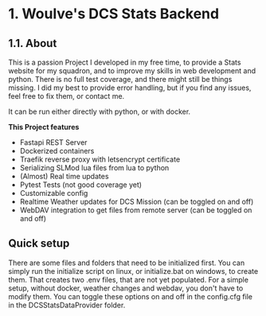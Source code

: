 # 1. Woulve's DCS Stats Backend

## 1.1. About
This is a passion Project I developed in my free time, to provide a Stats website for my squadron, and to improve my skills in web development and python. There is no full test coverage, and there might still be things missing. I did my best to provide error handling, but if you find any issues, feel free to fix them, or contact me.

It can be run either directly with python, or with docker.

**This Project features**
- Fastapi REST Server
- Dockerized containers
- Traefik reverse proxy with letsencrypt certificate
- Serializing SLMod lua files from lua to python
- (Almost) Real time updates
- Pytest Tests (not good coverage yet)
- Customizable config
- Realtime Weather updates for DCS Mission (can be toggled on and off)
- WebDAV integration to get files from remote server (can be toggled on and off)

## Quick setup
There are some files and folders that need to be initialized first. You can simply run the initialize script on linux, or initialize.bat on windows, to create them. That creates two .env files, that are not yet populated.
For a simple setup, without docker, weather changes and webdav, you don't have to modify them. You can toggle these options on and off in the config.cfg file in the DCSStatsDataProvider folder.